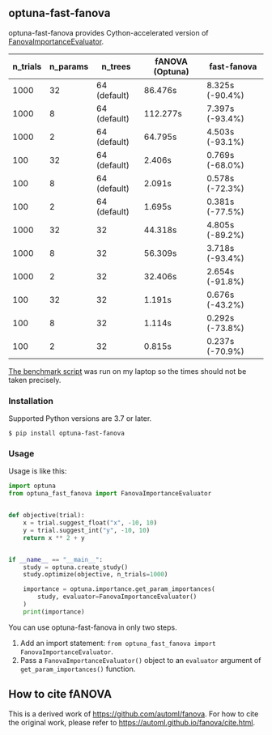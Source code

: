 ## optuna-fast-fanova

optuna-fast-fanova provides Cython-accelerated version of [FanovaImportanceEvaluator](https://optuna.readthedocs.io/en/stable/reference/generated/optuna.importance.FanovaImportanceEvaluator.html#optuna.importance.FanovaImportanceEvaluator).

| n_trials | n_params | n_trees      | fANOVA (Optuna) | fast-fanova     |
|----------|----------|--------------|-----------------|-----------------|
| 1000     | 32       | 64 (default) | 86.476s         | 8.325s (-90.4%) |
| 1000     | 8        | 64 (default) | 112.277s        | 7.397s (-93.4%) |
| 1000     | 2        | 64 (default) | 64.795s         | 4.503s (-93.1%) |
| 100      | 32       | 64 (default) | 2.406s          | 0.769s (-68.0%) |
| 100      | 8        | 64 (default) | 2.091s          | 0.578s (-72.3%) |
| 100      | 2        | 64 (default) | 1.695s          | 0.381s (-77.5%) |
| 1000     | 32       | 32           | 44.318s         | 4.805s (-89.2%) |
| 1000     | 8        | 32           | 56.309s         | 3.718s (-93.4%) |
| 1000     | 2        | 32           | 32.406s         | 2.654s (-91.8%) |
| 100      | 32       | 32           | 1.191s          | 0.676s (-43.2%) |
| 100      | 8        | 32           | 1.114s          | 0.292s (-73.8%) |
| 100      | 2        | 32           | 0.815s          | 0.237s (-70.9%) |

[The benchmark script](./benchmark.py) was run on my laptop so the times should not be taken precisely.

### Installation

Supported Python versions are 3.7 or later.

```
$ pip install optuna-fast-fanova
```

### Usage

Usage is like this:

```python
import optuna
from optuna_fast_fanova import FanovaImportanceEvaluator


def objective(trial):
    x = trial.suggest_float("x", -10, 10)
    y = trial.suggest_int("y", -10, 10)
    return x ** 2 + y


if __name__ == "__main__":
    study = optuna.create_study()
    study.optimize(objective, n_trials=1000)

    importance = optuna.importance.get_param_importances(
        study, evaluator=FanovaImportanceEvaluator()
    )
    print(importance)
```

You can use optuna-fast-fanova in only two steps.

1. Add an import statement: `from optuna_fast_fanova import FanovaImportanceEvaluator`.
2. Pass a `FanovaImportanceEvaluator()` object to an `evaluator` argument of `get_param_importances()` function.

## How to cite fANOVA

This is a derived work of https://github.com/automl/fanova.
For how to cite the original work, please refer to https://automl.github.io/fanova/cite.html.
